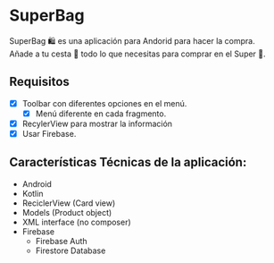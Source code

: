 # SuperBag

SuperBag 🛍️ es una aplicación para Andorid para hacer la compra.    
Añade a tu cesta 🧺 todo lo que necesitas para comprar en el Super 🛒.

## Requisitos   

- [x] Toolbar con diferentes opciones en el menú.
	- [x] Menú diferente en cada fragmento.
- [x] RecylerView para mostrar la información
- [x] Usar Firebase.  

## Características Técnicas de la aplicación:

- Android
- Kotlin
- ReciclerView (Card view)
- Models (Product object)
- XML interface (no composer)
- Firebase
   - Firebase Auth
   - Firestore Database



